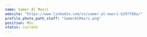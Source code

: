 ```yaml
---
name: Samer Al Masri
website: "https://www.linkedin.com/in/samer-al-masri-b297788a/"
profile_photo_path_staff: "SamerAlMasri.png"
position: MSc.
status: current
---
```

